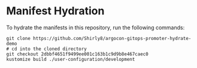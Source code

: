 # Manifest Hydration

To hydrate the manifests in this repository, run the following commands:

```shell
git clone https://github.com/Shirly8/argocon-gitops-promoter-hydrate-demo
# cd into the cloned directory
git checkout 2dbbf4651f9499ee001c163b1c9d9b8e467caec0
kustomize build ./user-configuration/development
```
